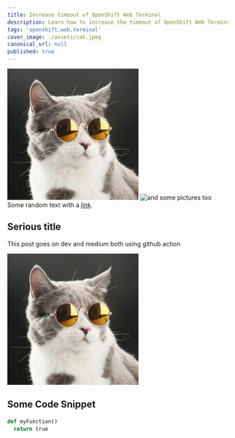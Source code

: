 ```yaml
---
title: Increase timeout of OpenShift Web Terminal 
description: Learn how to increase the timeout of OpenShift Web Terminal from 15 minutes to any time you want.
tags: 'openshift,web,terminal'
cover_image: ./assets/cat.jpeg
canonical_url: null
published: true
---
```

![and some pictures too](./assets/cat.jpeg)
![and some pictures too](https://images.unsplash.com/photo-1644333192059-10ec15101699)
Some random text with a [link](https://code.visualstudio.com).

## Serious title

This post goes on dev and medium both using github action


![and some pictures too](./assets/cat.jpeg)

## Some Code Snippet

```python
def myFunction()
  return true
```